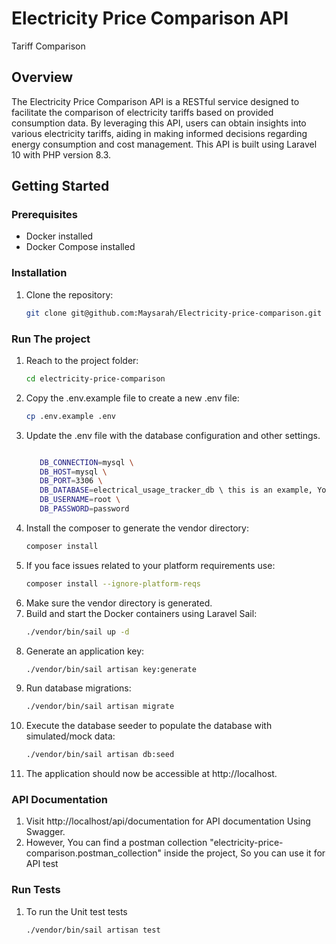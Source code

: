 # Electricity Price Comparison API

Tariff Comparison

## Overview

The Electricity Price Comparison API is a RESTful service designed to facilitate the comparison of electricity tariffs based on provided consumption data. By leveraging this API, users can obtain insights into various electricity tariffs, aiding in making informed decisions regarding energy consumption and cost management. This API is built using Laravel 10 with PHP version 8.3.

## Getting Started

### Prerequisites

- Docker installed
- Docker Compose installed

### Installation

1. Clone the repository:

   ```bash
   git clone git@github.com:Maysarah/Electricity-price-comparison.git

### Run The project
1. Reach to the project folder:
   ```bash
   cd electricity-price-comparison

2. Copy the .env.example file to create a new .env file:
    ```bash
   cp .env.example .env

3. Update the .env file with the database configuration and other settings.
    ```bash

       DB_CONNECTION=mysql \
       DB_HOST=mysql \
       DB_PORT=3306 \
       DB_DATABASE=electrical_usage_tracker_db \ this is an example, You choose your own
       DB_USERNAME=root \
       DB_PASSWORD=password
   
   
4. Install the composer to generate the vendor directory:
    ```bash
    composer install
5. If you face issues related to your platform requirements use:
    ```bash
    composer install --ignore-platform-reqs
6. Make sure the vendor directory is generated.
7. Build and start the Docker containers using Laravel Sail:
    ```bash
   ./vendor/bin/sail up -d

8. Generate an application key:
    ```bash
   ./vendor/bin/sail artisan key:generate

9. Run database migrations:
     ```bash
   ./vendor/bin/sail artisan migrate

10. Execute the database seeder to populate the database with simulated/mock data:
      ```bash
    ./vendor/bin/sail artisan db:seed
    
11. The application should now be accessible at http://localhost.

### API Documentation
1. Visit http://localhost/api/documentation for API documentation Using Swagger.
2. However, You can find a postman collection "electricity-price-comparison.postman_collection" inside the project, So you can use it for API test

### Run Tests
1. To run the Unit test tests
    ```bash
   ./vendor/bin/sail artisan test
